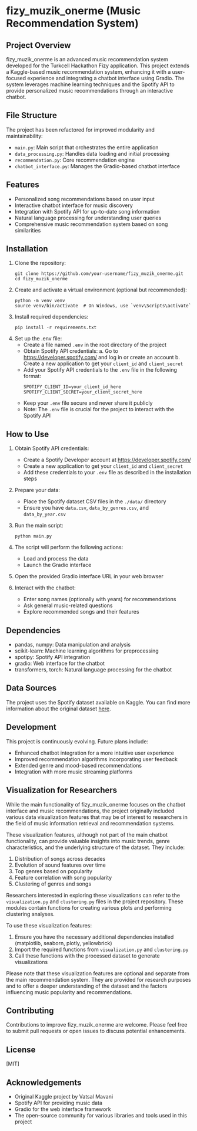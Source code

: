 # fizy_muzik_onerme (Music Recommendation System)

## Project Overview
fizy_muzik_onerme is an advanced music recommendation system developed for the Turkcell Hackathon Fizy application. This project extends a Kaggle-based music recommendation system, enhancing it with a user-focused experience and integrating a chatbot interface using Gradio. The system leverages machine learning techniques and the Spotify API to provide personalized music recommendations through an interactive chatbot.

## File Structure
The project has been refactored for improved modularity and maintainability:
- `main.py`: Main script that orchestrates the entire application
- `data_processing.py`: Handles data loading and initial processing
- `recommendation.py`: Core recommendation engine
- `chatbot_interface.py`: Manages the Gradio-based chatbot interface

## Features
- Personalized song recommendations based on user input
- Interactive chatbot interface for music discovery
- Integration with Spotify API for up-to-date song information
- Natural language processing for understanding user queries
- Comprehensive music recommendation system based on song similarities

## Installation
1. Clone the repository:
   ```
   git clone https://github.com/your-username/fizy_muzik_onerme.git
   cd fizy_muzik_onerme
   ```
2. Create and activate a virtual environment (optional but recommended):
   ```
   python -m venv venv
   source venv/bin/activate  # On Windows, use `venv\Scripts\activate`
   ```
3. Install required dependencies:
   ```
   pip install -r requirements.txt
   ```
4. Set up the .env file:
   - Create a file named `.env` in the root directory of the project
   - Obtain Spotify API credentials:
     a. Go to https://developer.spotify.com/ and log in or create an account
     b. Create a new application to get your `client_id` and `client_secret`
   - Add your Spotify API credentials to the `.env` file in the following format:
     ```
     SPOTIFY_CLIENT_ID=your_client_id_here
     SPOTIFY_CLIENT_SECRET=your_client_secret_here
     ```
   - Keep your `.env` file secure and never share it publicly
   - Note: The `.env` file is crucial for the project to interact with the Spotify API

## How to Use
1. Obtain Spotify API credentials:
   - Create a Spotify Developer account at https://developer.spotify.com/
   - Create a new application to get your `client_id` and `client_secret`
   - Add these credentials to your `.env` file as described in the installation steps

2. Prepare your data:
   - Place the Spotify dataset CSV files in the `./data/` directory
   - Ensure you have `data.csv`, `data_by_genres.csv`, and `data_by_year.csv`

3. Run the main script:
   ```
   python main.py
   ```

4. The script will perform the following actions:
   - Load and process the data
   - Launch the Gradio interface

5. Open the provided Gradio interface URL in your web browser

6. Interact with the chatbot:
   - Enter song names (optionally with years) for recommendations
   - Ask general music-related questions
   - Explore recommended songs and their features

## Dependencies
- pandas, numpy: Data manipulation and analysis
- scikit-learn: Machine learning algorithms for preprocessing
- spotipy: Spotify API integration
- gradio: Web interface for the chatbot
- transformers, torch: Natural language processing for the chatbot

## Data Sources
The project uses the Spotify dataset available on Kaggle. You can find more information about the original dataset [here](https://www.kaggle.com/code/vatsalmavani/music-recommendation-system-using-spotify-dataset/notebook).

## Development
This project is continuously evolving. Future plans include:
- Enhanced chatbot integration for a more intuitive user experience
- Improved recommendation algorithms incorporating user feedback
- Extended genre and mood-based recommendations
- Integration with more music streaming platforms

## Visualization for Researchers
While the main functionality of fizy_muzik_onerme focuses on the chatbot interface and music recommendations, the project originally included various data visualization features that may be of interest to researchers in the field of music information retrieval and recommendation systems.

These visualization features, although not part of the main chatbot functionality, can provide valuable insights into music trends, genre characteristics, and the underlying structure of the dataset. They include:

1. Distribution of songs across decades
2. Evolution of sound features over time
3. Top genres based on popularity
4. Feature correlation with song popularity
5. Clustering of genres and songs

Researchers interested in exploring these visualizations can refer to the `visualization.py` and `clustering.py` files in the project repository. These modules contain functions for creating various plots and performing clustering analyses.

To use these visualization features:
1. Ensure you have the necessary additional dependencies installed (matplotlib, seaborn, plotly, yellowbrick)
2. Import the required functions from `visualization.py` and `clustering.py`
3. Call these functions with the processed dataset to generate visualizations

Please note that these visualization features are optional and separate from the main recommendation system. They are provided for research purposes and to offer a deeper understanding of the dataset and the factors influencing music popularity and recommendations.

## Contributing
Contributions to improve fizy_muzik_onerme are welcome. Please feel free to submit pull requests or open issues to discuss potential enhancements.

## License
[MIT]

## Acknowledgements
- Original Kaggle project by Vatsal Mavani
- Spotify API for providing music data
- Gradio for the web interface framework
- The open-source community for various libraries and tools used in this project
